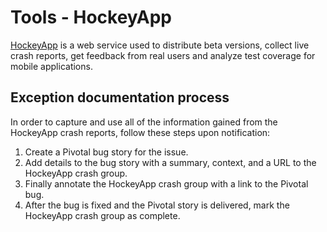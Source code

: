 # Tools - HockeyApp

[HockeyApp](http://hockeyapp.net) is a web service used to distribute beta versions, collect live crash reports, get feedback from real users and analyze test coverage for mobile applications.

## Exception documentation process

In order to capture and use all of the information gained from the HockeyApp crash reports, follow these steps upon notification:
1. Create a Pivotal bug story for the issue.
2. Add details to the bug story with a summary, context, and a URL to the HockeyApp crash group.
3. Finally annotate the HockeyApp crash group with a link to the Pivotal bug.
4. After the bug is fixed and the Pivotal story is delivered, mark the HockeyApp crash group as complete.

